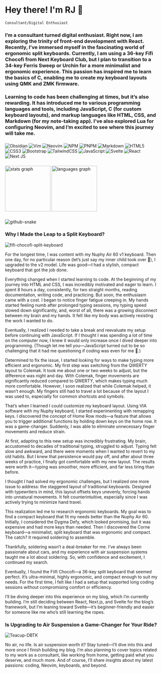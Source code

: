 ###

# Hey there! I'm RJ 👋

`Consultant/Digital Enthusiast`

### I’m a consultant turned digital enthusiast. Right now, I am exploring the trinity of front-end development with React. Recently, I’ve immersed myself in the fascinating world of ergonomic split keyboards. Currently, I am using a 36-key Fifi Chocofi from Next Keyboard Club, but I plan to transition to a 34-key Ferris Sweep or Urchin for a more minimalist and ergonomic experience. This passion has inspired me to learn the basics of C, enabling me to create my keyboard layouts using QMK and ZMK firmware.

### Learning to code has been challenging at times, but it’s also rewarding. It has introduced me to various programming languages and tools, including JavaScript, C (for custom keyboard layouts), and markup languages like HTML, CSS, and Markdown (for my note-taking app). I’ve also explored Lua for configuring Neovim, and I’m excited to see where this journey will take me.

###

![Obsidian](https://img.shields.io/badge/Obsidian-%23483699.svg?style=for-the-badge&logo=obsidian&logoColor=white)
![Vim](https://img.shields.io/badge/VIM-%2311AB00.svg?style=for-the-badge&logo=vim&logoColor=white)
![Neovim](https://img.shields.io/badge/NeoVim-%2357A143.svg?&style=for-the-badge&logo=neovim&logoColor=white)
![NPM](https://img.shields.io/badge/NPM-%23CB3837.svg?style=for-the-badge&logo=npm&logoColor=white)
![PNPM](https://img.shields.io/badge/pnpm-%234a4a4a.svg?style=for-the-badge&logo=pnpm&logoColor=f69220)
![Markdown](https://img.shields.io/badge/markdown-%23000000.svg?style=for-the-badge&logo=markdown&logoColor=white)
![HTML5](https://img.shields.io/badge/html5-%23E34F26.svg?style=for-the-badge&logo=html5&logoColor=white)
![CSS3](https://img.shields.io/badge/css3-%231572B6.svg?style=for-the-badge&logo=css3&logoColor=white)
![Bootstrap](https://img.shields.io/badge/bootstrap-%238511FA.svg?style=for-the-badge&logo=bootstrap&logoColor=white)
![TailwindCSS](https://img.shields.io/badge/tailwindcss-%2338B2AC.svg?style=for-the-badge&logo=tailwind-css&logoColor=white)
![JavaScript](https://img.shields.io/badge/javascript-%23323330.svg?style=for-the-badge&logo=javascript&logoColor=%23F7DF1E)
![Svelte](https://img.shields.io/badge/svelte-%23f1413d.svg?style=for-the-badge&logo=svelte&logoColor=white)
![React](https://img.shields.io/badge/react-%2320232a.svg?style=for-the-badge&logo=react&logoColor=%2361DAFB)
![Next JS](https://img.shields.io/badge/Next-black?style=for-the-badge&logo=next.js&logoColor=white)


###

<div align="left">
  <img src="https://github-readme-stats.vercel.app/api?username=ryanjayleyva&hide_title=false&hide_rank=false&show_icons=true&include_all_commits=true&count_private=true&disable_animations=false&theme=codeSTACKr&locale=en&hide_border=false&order=1" height="150" alt="stats graph"  />
  <img src="https://github-readme-stats.vercel.app/api/top-langs?username=ryanjayleyva&locale=en&hide_title=false&layout=compact&card_width=320&langs_count=5&theme=codeSTACKr&hide_border=false&order=2" height="150" alt="languages graph"  />
</div>

###

<picture>
  <source media="(prefers-color-scheme: dark)" srcset="https://raw.githubusercontent.com/ryanjayleyva/ryanjayleyva/output/github-snake-dark.svg" />
  <source media="(prefers-color-scheme: light)" srcset="https://raw.githubusercontent.com/ryanjayleyva/ryanjayleyva/output/github-snake.svg" />
  <img alt="github-snake" src="https://raw.githubusercontent.com/ryanjayleyva/ryanjayleya/output/github-snake.svg" />
</picture>

###

### Why I Made the Leap to a Split Keyboard?

![fifi-chocofi-split-keyboard](https://github.com/user-attachments/assets/61fff5b5-7b8e-484a-8fb2-74a504b34fe2)

For the longest time, I was content with my Nuphy Air 60 v1 keyboard. Then one day, for no particular reason (let’s just say my inner child took over 🤣), I upgraded to the v2 model. Life was good—I had a stylish, compact keyboard that got the job done.

Everything changed when I started learning to code. At the beginning of my journey into HTML and CSS, I was incredibly motivated and eager to learn. I spent 8 hours a day, consistently, for two straight months, reading documentation, writing code, and practicing. But soon, the enthusiasm came with a cost. I began to notice finger fatigue creeping in. My hands started feeling numb after prolonged typing sessions, my typing speed slowed down significantly, and, worst of all, there was a growing disconnect between my brain and my hands. It felt like my body was actively resisting the work I wanted to do.

Eventually, I realized I needed to take a break and reevaluate my setup before continuing with JavaScript. If I thought I was spending a lot of time on the computer now, I knew it would only increase once I dived deeper into programming. (Though let me tell you—JavaScript turned out to be so challenging that it had me questioning if coding was even for me 🤣.)

Determined to fix the issue, I started looking for ways to make typing more efficient and ergonomic. My first step was switching from the QWERTY layout to Colemak. It took me about one or two weeks to adjust, but the difference was night and day. With Colemak, finger movements are significantly reduced compared to QWERTY, which makes typing much more comfortable. However, I soon realized that while Colemak helped, it wasn’t enough. My fingers still had to travel a lot because of the layout I was used to, especially for common shortcuts and symbols.

That’s when I learned I could customize my keyboard layout. Using VIA software with my Nuphy keyboard, I started experimenting with remapping keys. I discovered the concept of Home Row mods—a feature that allows you to trigger additional functions by holding down keys on the home row. It was a game-changer. Suddenly, I was able to eliminate unnecessary finger movements and reduce strain.

At first, adapting to this new setup was incredibly frustrating. My brain, accustomed to decades of traditional typing, struggled to adjust. Typing felt slow and awkward, and there were moments when I wanted to revert to my old habits. But I knew that persistence would pay off, and after about three weeks of practice, I finally got comfortable with my new layout. The results were worth it—typing was smoother, more efficient, and far less tiring than before.

I thought I had solved my ergonomic challenges, but I realized one more issue to address: the staggered layout of traditional keyboards. Designed with typewriters in mind, this layout offsets keys unevenly, forcing hands into unnatural movements. It felt counterintuitive, especially since I was actively trying to minimize hand travel.

This realization led me to research ergonomic keyboards. My goal was to find a compact keyboard that fit my needs better than the Nuphy Air 60. Initially, I considered the Dygma Defy, which looked promising, but it was expensive and had more keys than needed. Then I discovered the Corne keyboard—a minimalist, split keyboard that was ergonomic and compact. The catch? It required soldering to assemble.

Thankfully, soldering wasn’t a deal-breaker for me. I’ve always been passionate about cars, and my experience with air suspension systems taught me a lot about soldering. So, with confidence and excitement, I continued my search.

Eventually, I found the Fiifi Chocofi—a 36-key split keyboard that seemed perfect. It’s ultra-minimal, highly ergonomic, and compact enough to suit my needs. For the first time, I felt like I had a setup that supported long coding sessions without compromising comfort or efficiency.

I’ll be diving deeper into this experience on my blog, which I’m currently building. I’m still deciding between React, Next.js, and Svelte for the blog’s framework, but I’m leaning toward Svelte—it’s beginner-friendly and easier for someone like me who’s still learning the ropes.


### Is Upgrading to Air Suspension a Game-Changer for Your Ride?

![Teacup-DBTK](https://github.com/user-attachments/assets/32e2743e-854a-45d1-b5fc-ed85d004740b)

No air, no life. Is air suspension worth it? Stay tuned—I’ll dive into this and more once I finish building my blog. I’m also planning to cover topics related to my work as a consultant, like working from home, getting paid what you deserve, and much more. And of course, I’ll share insights about my latest passions: coding, Neovim, keyboards, and beyond.
